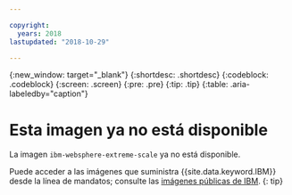 ```yaml
---

copyright:
  years: 2018
lastupdated: "2018-10-29"

---
```


{:new_window: target="_blank"}
{:shortdesc: .shortdesc}
{:codeblock: .codeblock}
{:screen: .screen}
{:pre: .pre}
{:tip: .tip} 
{:table: .aria-labeledby="caption"}

# Esta imagen ya no está disponible

La imagen `ibm-websphere-extreme-scale` ya no está disponible.

Puede acceder a las imágenes que suministra {{site.data.keyword.IBM}} desde la línea de mandatos; consulte las [imágenes públicas de IBM](/docs/services/Registry/registry_public_images.html#public_images).
{: tip}
